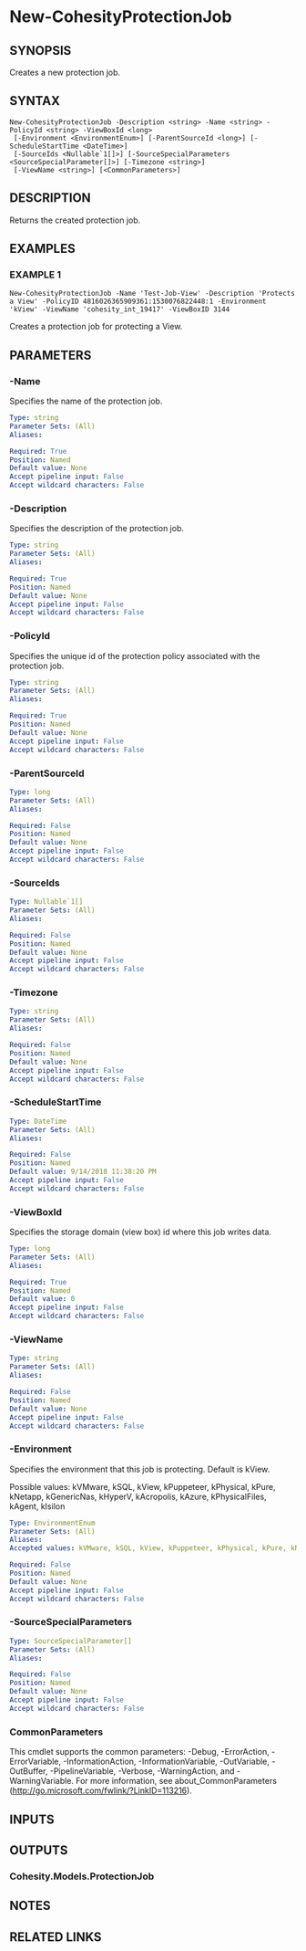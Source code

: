 # New-CohesityProtectionJob

## SYNOPSIS
Creates a new protection job.

## SYNTAX

```
New-CohesityProtectionJob -Description <string> -Name <string> -PolicyId <string> -ViewBoxId <long>
 [-Environment <EnvironmentEnum>] [-ParentSourceId <long>] [-ScheduleStartTime <DateTime>]
 [-SourceIds <Nullable`1[]>] [-SourceSpecialParameters <SourceSpecialParameter[]>] [-Timezone <string>]
 [-ViewName <string>] [<CommonParameters>]
```

## DESCRIPTION
Returns the created protection job.

## EXAMPLES

### EXAMPLE 1
```
New-CohesityProtectionJob -Name 'Test-Job-View' -Description 'Protects a View' -PolicyID 4816026365909361:1530076822448:1 -Environment 'kView' -ViewName 'cohesity_int_19417' -ViewBoxID 3144
```

Creates a protection job for protecting a View.

## PARAMETERS

### -Name
Specifies the name of the protection job.

```yaml
Type: string
Parameter Sets: (All)
Aliases:

Required: True
Position: Named
Default value: None
Accept pipeline input: False
Accept wildcard characters: False
```

### -Description
Specifies the description of the protection job.

```yaml
Type: string
Parameter Sets: (All)
Aliases:

Required: True
Position: Named
Default value: None
Accept pipeline input: False
Accept wildcard characters: False
```

### -PolicyId
Specifies the unique id of the protection policy associated with the protection job.

```yaml
Type: string
Parameter Sets: (All)
Aliases:

Required: True
Position: Named
Default value: None
Accept pipeline input: False
Accept wildcard characters: False
```

### -ParentSourceId
```yaml
Type: long
Parameter Sets: (All)
Aliases:

Required: False
Position: Named
Default value: None
Accept pipeline input: False
Accept wildcard characters: False
```

### -SourceIds
```yaml
Type: Nullable`1[]
Parameter Sets: (All)
Aliases:

Required: False
Position: Named
Default value: None
Accept pipeline input: False
Accept wildcard characters: False
```

### -Timezone
```yaml
Type: string
Parameter Sets: (All)
Aliases:

Required: False
Position: Named
Default value: None
Accept pipeline input: False
Accept wildcard characters: False
```

### -ScheduleStartTime
```yaml
Type: DateTime
Parameter Sets: (All)
Aliases:

Required: False
Position: Named
Default value: 9/14/2018 11:38:20 PM
Accept pipeline input: False
Accept wildcard characters: False
```

### -ViewBoxId
Specifies the storage domain (view box) id where this job writes data.

```yaml
Type: long
Parameter Sets: (All)
Aliases:

Required: True
Position: Named
Default value: 0
Accept pipeline input: False
Accept wildcard characters: False
```

### -ViewName
```yaml
Type: string
Parameter Sets: (All)
Aliases:

Required: False
Position: Named
Default value: None
Accept pipeline input: False
Accept wildcard characters: False
```

### -Environment
Specifies the environment that this job is protecting.
Default is kView.

Possible values: kVMware, kSQL, kView, kPuppeteer, kPhysical, kPure, kNetapp, kGenericNas, kHyperV, kAcropolis, kAzure, kPhysicalFiles, kAgent, kIsilon

```yaml
Type: EnvironmentEnum
Parameter Sets: (All)
Aliases:
Accepted values: kVMware, kSQL, kView, kPuppeteer, kPhysical, kPure, kNetapp, kGenericNas, kHyperV, kAcropolis, kAzure, kPhysicalFiles, kAgent, kIsilon

Required: False
Position: Named
Default value: None
Accept pipeline input: False
Accept wildcard characters: False
```

### -SourceSpecialParameters
```yaml
Type: SourceSpecialParameter[]
Parameter Sets: (All)
Aliases:

Required: False
Position: Named
Default value: None
Accept pipeline input: False
Accept wildcard characters: False
```

### CommonParameters
This cmdlet supports the common parameters: -Debug, -ErrorAction, -ErrorVariable, -InformationAction, -InformationVariable, -OutVariable, -OutBuffer, -PipelineVariable, -Verbose, -WarningAction, and -WarningVariable.
For more information, see about_CommonParameters (http://go.microsoft.com/fwlink/?LinkID=113216).

## INPUTS

## OUTPUTS

### Cohesity.Models.ProtectionJob
## NOTES

## RELATED LINKS

